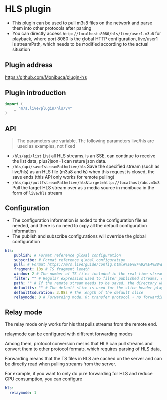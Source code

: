 # HLS plugin

- This plugin can be used to pull m3u8 files on the network and parse them into other protocols after parsing
- You can directly access `http://localhost:8080/hls/live/user1.m3u8` for playback, where port 8080 is the global HTTP configuration, live/user1 is streamPath, which needs to be modified according to the actual situation

## Plugin address

https://github.com/Monibuca/plugin-hls

## Plugin introduction

```go
import (
    _ "m7s.live/plugin/hls/v4"
)
```

## API
> The parameters are variable. The following parameters live/hls are used as examples, not fixed
- `/hls/api/list`
List all HLS streams, is an SSE, can continue to receive the list data, plus?json=1 can return json data.
- `/hls/api/save?streamPath=live/hls`
Save the specified stream (such as live/hls) as an HLS file (m3u8 and ts) when this request is closed, the save ends (this API only works for remote pulling)
- `/hls/api/pull?streamPath=live/hls&target=http://localhost/abc.m3u8`
Pull the target HLS stream over as a media source in monibuca in the form of `live/hls` stream

## Configuration
- The configuration information is added to the configuration file as needed, and there is no need to copy all the default configuration information
- The publish and subscribe configurations will override the global configuration
```yaml
hls:
    publish: # Format reference global configuration
    subscribe: # Format reference global configuration
    pull: # Format https://m7s.live/guide/config.html#%E6%8F%92%E4%BB%B6%E9%85%8D%E7%BD%AE
    fragment: 10s # TS fragment length
    window: 2 # The number of TS files included in the real-time stream m3u8 file
    filter: "" # Regular expression used to filter published streams, only streams that match will be written
    path: "" # If the remote stream needs to be saved, the directory where it is stored
    defaultts: "" # The default slice is used for the slice header playback when there is no stream. If it is empty, the system built-in is used
    defaulttsduration: 3.88s # The length of the default slice
    relaymode: 0 # Forwarding mode, 0: transfer protocol + no forwarding, 1: no transfer protocol + forwarding, 2: transfer protocol + forwarding
```

## Relay mode

The relay mode only works for hls that pulls streams from the remote end.

relaymode can be configured with different forwarding modes

Among them, protocol conversion means that HLS can pull streams and convert them to other protocol formats, which requires parsing of HLS data,

Forwarding means that the TS files in HLS are cached on the server and can be directly read when pulling streams from the server.

For example, if you want to only do pure forwarding for HLS and reduce CPU consumption, you can configure

```yaml
hls:
  relaymode: 1
```
